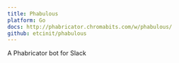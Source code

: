 ```yaml
---
title: Phabulous
platform: Go
docs: http://phabricator.chromabits.com/w/phabulous/
github: etcinit/phabulous
---
```


A Phabricator bot for Slack

<!--more-->
